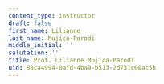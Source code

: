```yaml
---
content_type: instructor
draft: false
first_name: Lilianne
last_name: Mujica-Parodi
middle_initial: ''
salutation: ''
title: Prof. Lilianne Mujica-Parodi
uid: 88ca4994-0afd-4ba9-b513-2d731c00ac5b
---
```

